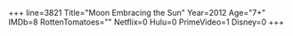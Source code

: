 +++
line=3821
Title="Moon Embracing the Sun"
Year=2012
Age="7+"
IMDb=8
RottenTomatoes=""
Netflix=0
Hulu=0
PrimeVideo=1
Disney=0
+++

